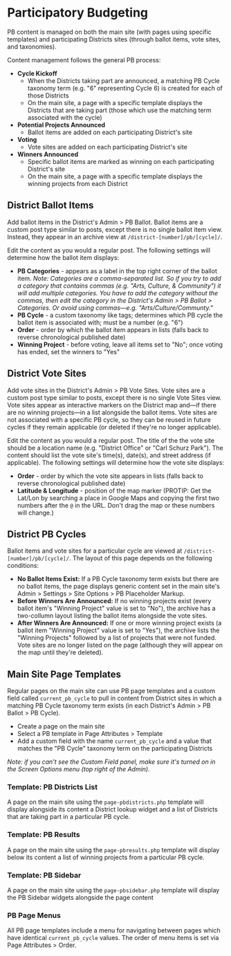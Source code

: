 # Participatory Budgeting

PB content is managed on both the main site (with pages using specific templates) and participating Districts sites (through ballot items, vote sites, and taxonomies).

Content management follows the general PB process:

* **Cycle Kickoff**
  * When the Districts taking part are announced, a matching PB Cycle taxonomy term (e.g. "6" representing Cycle 6) is created for each of those Districts
  * On the main site, a page with a specific template displays the Districts that are taking part (those which use the matching term associated with the cycle)
* **Potential Projects Announced**
  * Ballot items are added on each participating District's site
* **Voting**
  * Vote sites are added on each participating District's site
* **Winners Announced**
  * Specific ballot items are marked as winning on each participating District's site
  * On the main site, a page with a specific template displays the winning projects from each District

## District Ballot Items

Add ballot items in the District's Admin > PB Ballot. Ballot items are a custom post type similar to posts, except there is no single ballot item view. Instead, they appear in an archive view at `/district-[number]/pb/[cycle]/`.

Edit the content as you would a regular post. The following settings will determine how the ballot item displays:

* **PB Categories** - appears as a label in the top right corner of the ballot item. _Note: Categories are a comma-separated list. So if you try to add a category that contains commas (e.g. "Arts, Culture, & Community") it will add multiple categories. You have to add the category without the commas, then edit the category in the District's Admin > PB Ballot > Categories. Or avoid using commas—e.g. "Arts/Culture/Communty."_
* **PB Cycle** - a custom taxonomy like tags; determines which PB cycle the ballot item is associated with; must be a number (e.g. "6")
* **Order** - order by which the ballot item appears in lists (falls back to reverse chronological published date)
* **Winning Project** - before voting, leave all items set to "No"; once voting has ended, set the winners to "Yes"

## District Vote Sites

Add vote sites in the District's Admin > PB Vote Sites. Vote sites are a custom post type similar to posts, except there is no single Vote Sites view. Vote sites appear as interactive markers on the District map and—if there are no winning projects—in a list alongside the ballot items. Vote sites are not associated with a specific PB cycle, so they can be reused in future cycles if they remain applicable (or deleted if they're no longer applicable).

Edit the content as you would a regular post. The title of the the vote site should be a location name (e.g. "District Office" or "Carl Schurz Park"). The content should list the vote site's time(s), date(s), and street address (if applicable). The following settings will determine how the vote site displays:

* **Order** - order by which the vote site appears in lists (falls back to reverse chronological published date)
* **Latitude & Longitude** - position of the map marker (PROTIP: Get the Lat/Lon by searching a place in Google Maps and copying the first two numbers after the `@` in the URL. Don't drag the map or these numbers will change.)

## District PB Cycles

Ballot items and vote sites for a particular cycle are viewed at `/district-[number]/pb/[cycle]/`. The layout of this page depends on the following conditions:

* **No Ballot Items Exist:** If a PB Cycle taxonomy term exists but there are no ballot items, the page displays generic content set in the main site's Admin > Settings > Site Options > PB Placeholder Markup.
* **Before Winners Are Announced:** If no winning projects exist (every ballot item's "Winning Project" value is set to "No"), the archive has a two-collumn layout listing the ballot items alongside the vote sites.
* **After Winners Are Announced:** If one or more winning project exists (a ballot item "Winning Project" value is set to "Yes"), the archive lists the "Winning Projects" followed by a list of projects that were not funded. Vote sites are no longer listed on the page (although they will appear on the map until they're deleted).

## Main Site Page Templates

Regular pages on the main site can use PB page templates and a custom field called `current_pb_cycle` to pull in content from District sites in which a matching PB Cycle taxonomy term exists (in each District's Admin > PB Ballot > PB Cycle).

* Create a page on the main site
* Select a PB template in Page Attributes > Template
* Add a custom field with the name `current_pb_cycle` and a value that matches the "PB Cycle" taxonomy term on the participating Districts

_Note: if you can't see the Custom Field panel, make sure it's turned on in the Screen Options menu (top right of the Admin)._

### Template: PB Districts List

A page on the main site using the `page-pbdistricts.php` template will display alongside its content a District lookup widget and a list of Districts that are taking part in a particular PB cycle.

### Template: PB Results

A page on the main site using the `page-pbresults.php` template will display below its content a list of winning projects from a particular PB cycle.

### Template: PB Sidebar

A page on the main site using the `page-pbsidebar.php` template will display the PB Sidebar widgets alongside the page content

### PB Page Menus

All PB page templates include a menu for navigating between pages which have identical `current_pb_cycle` values. The order of menu items is set via Page Attributes > Order.
